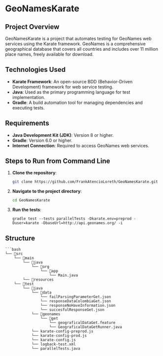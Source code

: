 # GeoNamesKarate

## Project Overview
GeoNamesKarate is a project that automates testing for GeoNames web services using the Karate framework. GeoNames is a comprehensive geographical database that covers all countries and includes over 11 million place names, freely available for download.

## Technologies Used
- **Karate Framework**: An open-source BDD (Behavior-Driven Development) framework for web service testing.
- **Java**: Used as the primary programming language for test implementation.
- **Gradle**: A build automation tool for managing dependencies and executing tests.

## Requirements
- **Java Development Kit (JDK)**: Version 8 or higher.
- **Gradle**: Version 6.0 or higher.
- **Internet Connection**: Required to access GeoNames web services.

## Steps to Run from Command Line

1. **Clone the repository**:

   ```bash
   git clone https://github.com/FrankAtencioLoreth/GeoNamesKarate.git
2. **Navigate to the project directory**:

   ```bash
   cd GeoNamesKarate
3. **Run the tests**:
    ```
    gradle test --tests parallelTests -Dkarate.env=preprod -Duser=karate -DbaseUrl=http://api.geonames.org/ -i
   
## Structure
    ```bash
    └── 📁src
        └── 📁main
            └── 📁java
                └── 📁org
                    └── 📁app
                        └── Main.java
            └── 📁resources
        └── 📁test
            └── 📁java
                └── 📁data
                    └── failParsingParameterGet.json
                    └── responseDataColombiaGet.json
                    └── responseNoHaveInformation.json
                    └── succesfulResponseGet.json
                └── 📁geonames
                    └── 📁get
                        └── geograficalDataGet.feature
                        └── GeograficalDataGetRunner.java
                └── karate-config-preprod.js
                └── karate-config-prod.js
                └── karate-config.js
                └── logback-test.xml
                └── parallelTests.java
